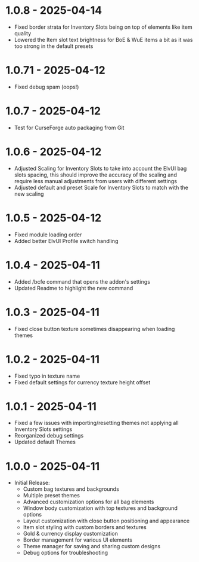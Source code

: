 # 1.0.8 - 2025-04-14
- Fixed border strata for Inventory Slots being on top of elements like item quality
- Lowered the Item slot text brightness for BoE & WuE items a bit as it was too strong in the default presets

# 1.0.71 - 2025-04-12
- Fixed debug spam (oops!)

# 1.0.7 - 2025-04-12
- Test for CurseForge auto packaging from Git

# 1.0.6 - 2025-04-12
- Adjusted Scaling for Inventory Slots to take into account the ElvUI bag slots spacing, this should improve the accuracy of the scaling and require less manual adjustments from users with different settings
- Adjusted default and preset Scale for Inventory Slots to match with the new scaling

# 1.0.5 - 2025-04-12
- Fixed module loading order
- Added better ElvUI Profile switch handling

# 1.0.4 - 2025-04-11
- Added /bcfe command that opens the addon's settings
- Updated Readme to highlight the new command

# 1.0.3 - 2025-04-11
- Fixed close button texture sometimes disappearing when loading themes

# 1.0.2 - 2025-04-11
- Fixed typo in texture name
- Fixed default settings for currency texture height offset

# 1.0.1 - 2025-04-11
- Fixed a few issues with importing/resetting themes not applying all Inventory Slots settings
- Reorganized debug settings
- Updated default Themes

# 1.0.0 - 2025-04-11
- Initial Release:
	- Custom bag textures and backgrounds
	- Multiple preset themes
	- Advanced customization options for all bag elements
	- Window body customization with top textures and background options
	- Layout customization with close button positioning and appearance
	- Item slot styling with custom borders and textures
	- Gold & currency display customization
	- Border management for various UI elements
	- Theme manager for saving and sharing custom designs
	- Debug options for troubleshooting